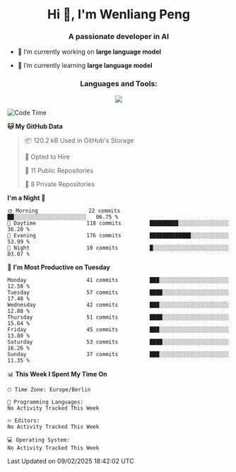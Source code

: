<h1 align="center">Hi 👋, I'm Wenliang Peng</h1>
<h3 align="center">A passionate developer in AI</h3>

- 🔭 I’m currently working on **large language model**

- 🌱 I’m currently learning **large language model**

<!-- <h3 align="left">Connect with me:</h3> -->
<!-- <p align="left">
</p> -->

<h3 align="center">Languages and Tools:</h3>
<p align="center">
  <a href="https://skillicons.dev">
    <img src="https://skillicons.dev/icons?i=cpp,ros,docker,azure,git,linux,py,pytorch,cmake,githubactions,powershell,md&perline=6" />
  </a>
</p>


<!-- <p><img align="center" src="https://github-readme-stats.vercel.app/api/top-langs?username=bpwl0121&show_icons=true&locale=en&layout=compact" alt="bpwl0121" /></p> -->

<!-- <p><img align="center" src="https://github-readme-streak-stats.herokuapp.com/?user=bpwl0121&" alt="bpwl0121" /></p> -->

<!--START_SECTION:waka-->
![Code Time](http://img.shields.io/badge/Code%20Time-163%20hrs%2058%20mins-blue)

**🐱 My GitHub Data** 

> 📦 120.2 kB Used in GitHub's Storage 
 > 
> 💼 Opted to Hire
 > 
> 📜 11 Public Repositories 
 > 
> 🔑 8 Private Repositories 
 > 
**I'm a Night 🦉** 

```text
🌞 Morning                22 commits          ██░░░░░░░░░░░░░░░░░░░░░░░   06.75 % 
🌆 Daytime                118 commits         █████████░░░░░░░░░░░░░░░░   36.20 % 
🌃 Evening                176 commits         █████████████░░░░░░░░░░░░   53.99 % 
🌙 Night                  10 commits          █░░░░░░░░░░░░░░░░░░░░░░░░   03.07 % 
```
📅 **I'm Most Productive on Tuesday** 

```text
Monday                   41 commits          ███░░░░░░░░░░░░░░░░░░░░░░   12.58 % 
Tuesday                  57 commits          ████░░░░░░░░░░░░░░░░░░░░░   17.48 % 
Wednesday                42 commits          ███░░░░░░░░░░░░░░░░░░░░░░   12.88 % 
Thursday                 51 commits          ████░░░░░░░░░░░░░░░░░░░░░   15.64 % 
Friday                   45 commits          ███░░░░░░░░░░░░░░░░░░░░░░   13.80 % 
Saturday                 53 commits          ████░░░░░░░░░░░░░░░░░░░░░   16.26 % 
Sunday                   37 commits          ███░░░░░░░░░░░░░░░░░░░░░░   11.35 % 
```


📊 **This Week I Spent My Time On** 

```text
🕑︎ Time Zone: Europe/Berlin

💬 Programming Languages: 
No Activity Tracked This Week

🔥 Editors: 
No Activity Tracked This Week

💻 Operating System: 
No Activity Tracked This Week
```


 Last Updated on 09/02/2025 18:42:02 UTC
<!--END_SECTION:waka-->

